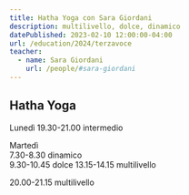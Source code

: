 ```yaml
---
title: Hatha Yoga con Sara Giordani
description: multilivello, dolce, dinamico
datePublished: 2023-02-10 12:00:00-04:00
url: /education/2024/terzavoce
teacher:
  - name: Sara Giordani
    url: /people/#sara-giordani
---
```


## Hatha Yoga

Lunedì
19.30-21.00 intermedio

Martedì  
7.30-8.30 dinamico  
9.30-10.45 dolce 
13.15-14.15 multilivello 

20.00-21.15 multilivello
